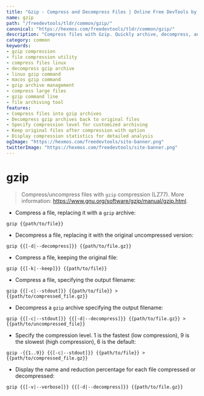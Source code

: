 ```yaml
---
title: "Gzip - Compress and Decompress Files | Online Free DevTools by Hexmos"
name: gzip
path: "/freedevtools/tldr/common/gzip/"
canonical: "https://hexmos.com/freedevtools/tldr/common/gzip/"
description: "Compress files with Gzip. Quickly archive, decompress, and manage files using the command line. Free online tool, no registration required. Secondary keyword: file compression."
category: common
keywords:
- gzip compression
- file compression utility
- compress files linux
- decompress gzip archive
- linux gzip command
- macos gzip command
- gzip archive management
- compress large files
- gzip command line
- file archiving tool
features:
- Compress files into gzip archives
- Decompress gzip archives back to original files
- Specify compression level for customized archiving
- Keep original files after compression with option
- Display compression statistics for detailed analysis
ogImage: "https://hexmos.com/freedevtools/site-banner.png"
twitterImage: "https://hexmos.com/freedevtools/site-banner.png"
---
```


# gzip

> Compress/uncompress files with `gzip` compression (LZ77).
> More information: <https://www.gnu.org/software/gzip/manual/gzip.html>.

- Compress a file, replacing it with a `gzip` archive:

`gzip {{path/to/file}}`

- Decompress a file, replacing it with the original uncompressed version:

`gzip {{[-d|--decompress]}} {{path/to/file.gz}}`

- Compress a file, keeping the original file:

`gzip {{[-k|--keep]}} {{path/to/file}}`

- Compress a file, specifying the output filename:

`gzip {{[-c|--stdout]}} {{path/to/file}} > {{path/to/compressed_file.gz}}`

- Decompress a `gzip` archive specifying the output filename:

`gzip {{[-c|--stdout]}} {{[-d|--decompress]}} {{path/to/file.gz}} > {{path/to/uncompressed_file}}`

- Specify the compression level. 1 is the fastest (low compression), 9 is the slowest (high compression), 6 is the default:

`gzip -{{1..9}} {{[-c|--stdout]}} {{path/to/file}} > {{path/to/compressed_file.gz}}`

- Display the name and reduction percentage for each file compressed or decompressed:

`gzip {{[-v|--verbose]}} {{[-d|--decompress]}} {{path/to/file.gz}}`
